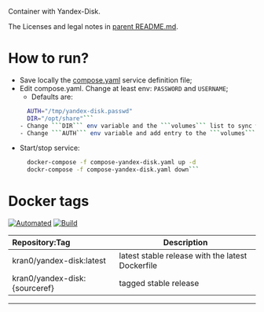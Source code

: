 Container with Yandex-Disk.

The Licenses and legal notes in [parent README.md](../README.md). 

# How to run?

- Save locally the [compose.yaml](../compose-yandex-disk.yaml) service definition file;
- Edit compose.yaml. Change at least env: ```PASSWORD``` and ```USERNAME```;
  - Defaults are:
  ```bash
    AUTH="/tmp/yandex-disk.passwd"
    DIR="/opt/share"```
  - Change ```DIR``` env variable and the ```volumes``` list to sync with other local location;
  - Change ```AUTH``` env variable and add entry to the ```volumes``` list to place auth encrypted file to certain local location;
- Start/stop service:
  ```bash
    docker-compose -f compose-yandex-disk.yaml up -d
    dockr-compose -f compose-yandex-disk.yaml down```

# Docker tags

[![Automated][badge_docker_automated]][link_docker_tags]
[![Build][badge_docker_build]][link_docker_builds]

| Repository:Tag | Description |
|:--|---|
| kran0/yandex-disk:latest      | latest stable release with the latest Dockerfile |
| kran0/yandex-disk:{sourceref} | tagged stable release |

---
[badge_docker_automated]:https://img.shields.io/docker/cloud/automated/kran0/yandex-disk?style=for-the-badge&cacheSeconds=3600
[badge_docker_build]:https://img.shields.io/docker/cloud/build/kran0/yandex-disk?style=for-the-badge&cacheSeconds=3600
[link_docker_tags]:https://hub.docker.com/r/kran0/yandex-disk/tags?page=1&ordering=last_updated
[link_docker_builds]:https://hub.docker.com/r/kran0/yandex-disk/builds
